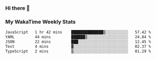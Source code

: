 ### Hi there 👋

<!--
**royschrauwen/royschrauwen** is a ✨ _special_ ✨ repository because its `README.md` (this file) appears on your GitHub profile.

Here are some ideas to get you started:

- 🔭 I’m currently working on ...
- 🌱 I’m currently learning ...
- 👯 I’m looking to collaborate on ...
- 🤔 I’m looking for help with ...
- 💬 Ask me about ...
- 📫 How to reach me: ...
- 😄 Pronouns: ...
- ⚡ Fun fact: ...
-->


### My WakaTime Weekly Stats
<!--START_SECTION:waka-->

```txt
JavaScript   1 hr 42 mins    ██████████████▒░░░░░░░░░░   57.42 %
YAML         44 mins         ██████▒░░░░░░░░░░░░░░░░░░   24.84 %
JSON         22 mins         ███░░░░░░░░░░░░░░░░░░░░░░   12.45 %
Text         4 mins          ▓░░░░░░░░░░░░░░░░░░░░░░░░   02.37 %
TypeScript   2 mins          ▒░░░░░░░░░░░░░░░░░░░░░░░░   01.29 %
```

<!--END_SECTION:waka-->
